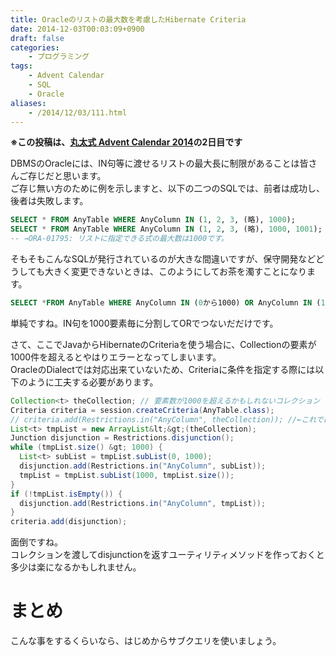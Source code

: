 ```yaml
---
title: Oracleのリストの最大数を考慮したHibernate Criteria
date: 2014-12-03T00:03:09+0900
draft: false
categories: 
    - プログラミング
tags:
    - Advent Calendar
    - SQL
    - Oracle
aliases:
    - /2014/12/03/111.html
---
```


<strong>※この投稿は、<a href="http://www.adventar.org/calendars/402">丸太式 Advent Calendar 2014</a>の2日目です</strong>

DBMSのOracleには、IN句等に渡せるリストの最大長に制限があることは皆さんご存じだと思います。  
ご存じ無い方のために例を示しますと、以下の二つのSQLでは、前者は成功し、後者は失敗します。
```sql
SELECT * FROM AnyTable WHERE AnyColumn IN (1, 2, 3, (略), 1000);
SELECT * FROM AnyTable WHERE AnyColumn IN (1, 2, 3, (略), 1000, 1001);
-- →ORA-01795: リストに指定できる式の最大数は1000です。
```

そもそもこんなSQLが発行されているのが大きな間違いですが、保守開発などどうしても大きく変更できないときは、このようにしてお茶を濁すことになります。
```sql
SELECT *FROM AnyTable WHERE AnyColumn IN (0から1000) OR AnyColumn IN (1001以降);
```

単純ですね。IN句を1000要素毎に分割してORでつないだだけです。

さて、ここでJavaからHibernateのCriteriaを使う場合に、Collectionの要素が1000件を超えるとやはりエラーとなってしまいます。  
OracleのDialectでは対応出来ていないため、Criteriaに条件を指定する際には以下のように工夫する必要があります。
```java
Collection<t> theCollection; // 要素数が1000を超えるかもしれないコレクション
Criteria criteria = session.createCriteria(AnyTable.class);
// criteria.add(Restrictions.in("AnyColumn", theCollection)); //←これではtheCollection.size() &gt; 1000の場合にエラー
List<t> tmpList = new ArrayList&lt;&gt;(theCollection);
Junction disjunction = Restrictions.disjunction();
while (tmpList.size() &gt; 1000) {
  List<t> subList = tmpList.subList(0, 1000);
  disjunction.add(Restrictions.in("AnyColumn", subList));
  tmpList = tmpList.subList(1000, tmpList.size());
}
if (!tmpList.isEmpty()) {
  disjunction.add(Restrictions.in("AnyColumn", tmpList));
}
criteria.add(disjunction);
```

面倒ですね。  
コレクションを渡してdisjunctionを返すユーティリティメソッドを作っておくと多少は楽になるかもしれません。

# まとめ
こんな事をするくらいなら、はじめからサブクエリを使いましょう。
